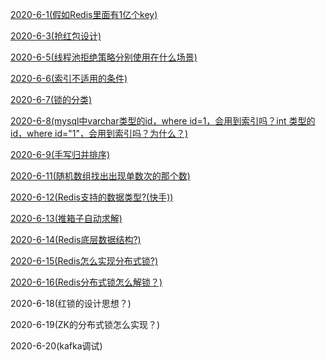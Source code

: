 [2020-6-1(假如Redis里面有1亿个key)](https://github.com/sanzhixiong19860117/DayInterViewQuestions/tree/master/2020-6/2020-6-1)

[2020-6-3(抢红包设计)](https://github.com/sanzhixiong19860117/DayInterViewQuestions/tree/master/2020-6/2020-6-3)

[2020-6-5(线程池拒绝策略分别使用在什么场景)](https://github.com/sanzhixiong19860117/DayInterViewQuestions/tree/master/2020-6/2020-6-5)

[2020-6-6(索引不适用的条件)](https://github.com/sanzhixiong19860117/DayInterViewQuestions/tree/master/2020-6/2020-6-6)

[2020-6-7(锁的分类)](https://github.com/sanzhixiong19860117/DayInterViewQuestions/tree/master/2020-6/2020-6-7)

[2020-6-8(mysql中varchar类型的id，where id=1，会用到索引吗？int 类型的id，where id="1"，会用到索引吗？为什么？)](https://github.com/sanzhixiong19860117/DayInterViewQuestions/tree/master/2020-6/2020-6-8)

[2020-6-9(手写归并排序)](https://github.com/sanzhixiong19860117/DayInterViewQuestions/tree/master/2020-6/2020-6-9)

[2020-6-11(随机数组找出出现单数次的那个数)](https://github.com/sanzhixiong19860117/DayInterViewQuestions/tree/master/2020-6/2020-6-11)

[2020-6-12(Redis支持的数据类型?(快手))](https://github.com/sanzhixiong19860117/DayInterViewQuestions/tree/master/2020-6/2020-6-12)

[2020-6-13(推箱子自动求解)](https://github.com/sanzhixiong19860117/DayInterViewQuestions/tree/master/2020-6/2020-6-13)

[2020-6-14(Redis底层数据结构?)](https://github.com/sanzhixiong19860117/DayInterViewQuestions/tree/master/2020-6/2020-6-14)

[2020-6-15(Redis怎么实现分布式锁?)](https://github.com/sanzhixiong19860117/DayInterViewQuestions/tree/master/2020-6/2020-6-15)

[2020-6-16(Redis分布式锁怎么解锁？)](https://github.com/sanzhixiong19860117/DayInterViewQuestions/tree/master/2020-6/2020-6-16)

2020-6-18(红锁的设计思想？)[](https://github.com/sanzhixiong19860117/DayInterViewQuestions/tree/master/2020-6/2020-6-18)

2020-6-19(ZK的分布式锁怎么实现？)[](https://github.com/sanzhixiong19860117/DayInterViewQuestions/tree/master/2020-6/2020-6-19)

2020-6-20(kafka调试)[](https://github.com/sanzhixiong19860117/DayInterViewQuestions/tree/master/2020-6/2020-6-20)
